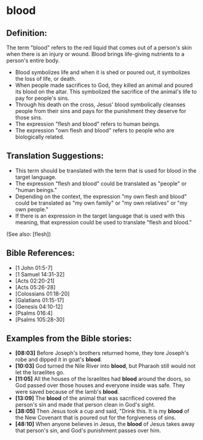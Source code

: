 # blood #

## Definition: ##

The term "blood" refers to the red liquid that comes out of a person's skin when there is an injury or wound. Blood brings life-giving nutrients to a person's entire body.

* Blood symbolizes life and when it is shed or poured out, it symbolizes the loss of life, or death.
* When people made sacrifices to God, they killed an animal and poured its blood on the altar. This symbolized the sacrifice of the animal's life to pay for people's sins.
* Through his death on the cross, Jesus' blood symbolically cleanses people from their sins and pays for the punishment they deserve for those sins.
* The expression "flesh and blood" refers to human beings.
* The expression "own flesh and blood" refers to people who are biologically related.

## Translation Suggestions: ##

* This term should be translated with the term that is used for blood in the target language.
* The expression "flesh and blood" could be translated as "people" or "human beings."
* Depending on the context, the expression "my own flesh and blood" could be translated as "my own family" or "my own relatives" or "my own people."
* If there is an expression in the target language that is used with this meaning, that expression could be used to translate "flesh and blood."

(See also: [flesh])

## Bible References: ##

* [1 John 01:5-7]
* [1 Samuel 14:31-32]
* [Acts 02:20-21]
* [Acts 05:26-28]
* [Colossians 01:18-20]
* [Galatians 01:15-17]
* [Genesis 04:10-12]
* [Psalms 016:4]
* [Psalms 105:28-30]

## Examples from the Bible stories: ##

* __[08:03]__ Before Joseph's brothers returned home, they tore Joseph's robe and dipped it in goat's __blood__.
* __[10:03]__ God turned the Nile River into __blood__, but Pharaoh still would not let the Israelites go.
* __[11:05]__ All the houses of the Israelites had __blood__  around the doors, so God passed over those houses and everyone inside was safe. They were saved because of the lamb's __blood__.
* __[13:09]__ The __blood__  of the animal that was sacrificed covered the person's sin and made that person clean in God's sight.
* __[38:05]__ Then Jesus took a cup and said, "Drink this. It is my __blood__  of the New Covenant that is poured out for the forgiveness of sins.
* __[48:10]__ When anyone believes in Jesus, the __blood__  of Jesus takes away that person's sin, and God's punishment passes over him.


